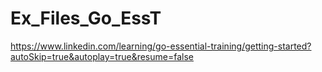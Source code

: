 # Ex_Files_Go_EssT

https://www.linkedin.com/learning/go-essential-training/getting-started?autoSkip=true&autoplay=true&resume=false
